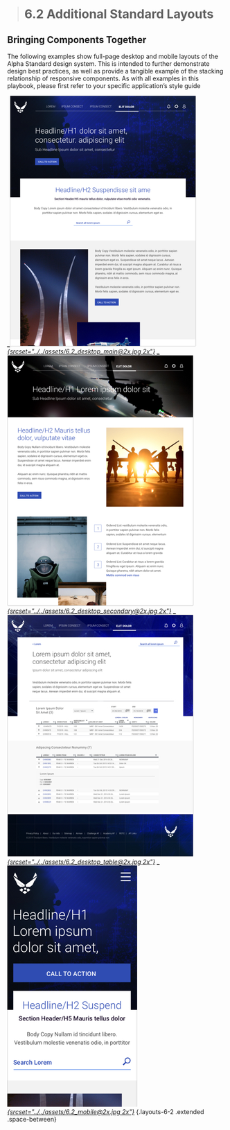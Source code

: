 > # **6.2** Additional Standard Layouts

## Bringing Components Together

The following examples show full-page desktop and mobile layouts of the Alpha Standard design system. This is intended to further demonstrate design best practices, as well as provide a tangible example of the stacking relationship of responsive components. As with all examples in this playbook, please first refer to your specific application’s style guide

_[_![6.2 desktop](../_assets/6.2_desktop_main.jpg){srcset="../../_assets/6.2_desktop_main@2x.jpg 2x"}_](../_assets/6.2_fullsize_usaf_alpha_main.jpg 'Desktop')_
_[_![6.2 desktop](../_assets/6.2_desktop_secondary.jpg){srcset="../../_assets/6.2_desktop_secondary@2x.jpg 2x"}_](../_assets/6.2_fullsize_usaf_alpha_secondary.jpg 'Desktop Secondary')_
_[_![6.2 desktop](../_assets/6.2_desktop_table.jpg){srcset="../../_assets/6.2_desktop_table@2x.jpg 2x"}_](../_assets/6.2_full_size_table.jpg 'Desktop Table')_
_[_![6.2 desktop](../_assets/6.2_mobile.jpg){srcset="../../_assets/6.2_mobile@2x.jpg 2x"}_](../_assets/6.2_fullsize_homepagemobile.jpg 'Mobile Main')_
{.layouts-6-2 .extended .space-between}